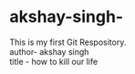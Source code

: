 # akshay-singh-
This is my first  Git Respository. 
<br>
author- akshay singh
<br>
title - how to kill our life 


